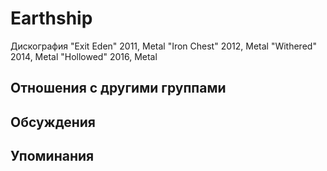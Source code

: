 # Earthship

Дискография
"Exit Eden" 2011, Metal
"Iron Chest" 2012, Metal
"Withered" 2014, Metal
"Hollowed" 2016, Metal

## Отношения с другими группами


## Обсуждения


## Упоминания

